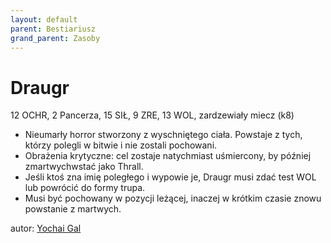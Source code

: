 ```yaml
---
layout: default
parent: Bestiariusz
grand_parent: Zasoby
---
```



# Draugr

12 OCHR, 2 Pancerza, 15 SIŁ, 9 ZRE, 13 WOL, zardzewiały miecz (k8)  

- Nieumarły horror stworzony z wyschniętego ciała. Powstaje z tych, którzy polegli w bitwie i nie zostali pochowani.
- Obrażenia krytyczne: cel zostaje natychmiast uśmiercony, by później zmartwychwstać jako Thrall.
- Jeśli ktoś zna imię poległego i wypowie je, Draugr musi zdać test WOL lub powrócić do formy trupa.
- Musi być pochowany w pozycji leżącej, inaczej w krótkim czasie znowu powstanie z martwych.

autor: [Yochai Gal](https://newschoolrevolution.com)